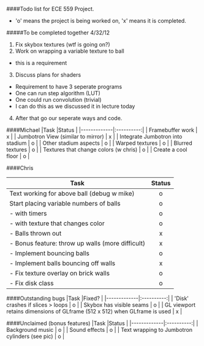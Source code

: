 ####Todo list for ECE 559 Project.
* 'o' means the project is being worked on, 'x' means it is completed.

#####To be completed together 4/32/12
1. Fix skybox textures (wtf is going on?)
2. Work on wrapping a variable texture to ball
 * this is a requirement
3. Discuss plans for shaders
 * Requirement to have 3 seperate programs
 * One can run step algorithm (LUT) 
 * One could run convolution (trivial)
 * I can do this as we discussed it in lecture today
4. After that go our seperate ways and code.


####Michael
|Task         |Status      |
|-------------|:----------:|
| Framebuffer work | x |
| Jumbotron View (similar to mirror) | x |
| Integrate Jumbotron into stadium | o |
| Other stadium aspects | o |
| Warped textures | o |
| Blurred textures | o |
| Textures that change colors (w chris) | o |
| Create a cool floor | o |


####Chris

|Task         |Status      |
|-------------|:----------:|
| Text working for above ball (debug w mike) | o |
| Start placing variable numbers of balls | o |
| - with timers | o |
| - with texture that changes color | o |
| - Balls thrown out | x |
| - Bonus feature: throw up walls (more difficult) | x |
| - Implement bouncing balls | o |
| - Implement balls bouncing off walls | x |
| - Fix texture overlay on brick walls | o |
| - Fix disk class | o |

####Outstanding bugs
|Task         |Fixed?      |
|-------------|:----------:|
| 'Disk' crashes if slices > loops | o |
| Skybox has visible seams | o |
| GL viewport retains dimensions of GLframe (512 x 512) when GLframe is used | x |

####Unclaimed (bonus features)
|Task         |Status      |
|-------------|:----------:|
| Background music | o |
| Sound effects | o |
| Text wrapping to Jumbotron cylinders (see pic) | o |
